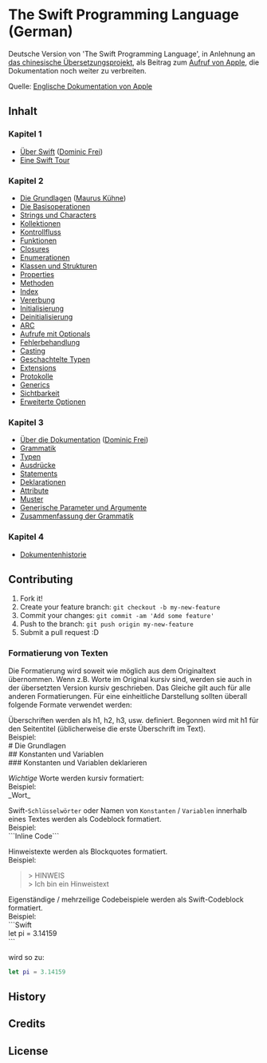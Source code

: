 # The Swift Programming Language (German)

Deutsche Version von 'The Swift Programming Language', in Anlehnung an [das chinesische Übersetzungsprojekt](https://github.com/numbbbbb/the-swift-programming-language-in-chinese/blob/gh-pages/README.md), als Beitrag zum [Aufruf von Apple](https://swift.org/documentation/#the-swift-programming-language), die Dokumentation noch weiter zu verbreiten.

Quelle: [Englische Dokumentation von Apple](https://developer.apple.com/library/prerelease/ios/documentation/Swift/Conceptual/Swift_Programming_Language/index.html#//apple_ref/doc/uid/TP40014097-CH3-ID0)

## Inhalt

### Kapitel 1

- [Über Swift](https://github.com/DominicFrei/the-swift-programming-language-in-german/blob/gh-pages/source/chapter1_welcome_to_swift/01_about_swift.md) ([Dominic Frei](https://github.com/DominicFrei))
- [Eine Swift Tour](https://github.com/DominicFrei/the-swift-programming-language-in-german/blob/gh-pages/source/chapter1_welcome_to_swift/02_a_swift_tour.md)

### Kapitel 2

- [Die Grundlagen](https://github.com/DominicFrei/the-swift-programming-language-in-german/blob/gh-pages/source/chapter2_language_guide/01_the_basics.md) ([Maurus Kühne](https://github.com/mauruskuehne))
- [Die Basisoperationen](https://github.com/DominicFrei/the-swift-programming-language-in-german/blob/gh-pages/source/chapter2_language_guide/02_basic_operations.md)
- [Strings und Characters](https://github.com/DominicFrei/the-swift-programming-language-in-german/blob/gh-pages/source/chapter2_language_guide/03_strings_and_characters.md)
- [Kollektionen](https://github.com/DominicFrei/the-swift-programming-language-in-german/blob/gh-pages/source/chapter2_language_guide/04_collection_types.md)
- [Kontrollfluss](https://github.com/DominicFrei/the-swift-programming-language-in-german/blob/gh-pages/source/chapter2_language_guide/05_control_flow.md)
- [Funktionen](https://github.com/DominicFrei/the-swift-programming-language-in-german/blob/gh-pages/source/chapter2_language_guide/06_functions.md)
- [Closures](https://github.com/DominicFrei/the-swift-programming-language-in-german/blob/gh-pages/source/chapter2_language_guide/07_closures.md)
- [Enumerationen](https://github.com/DominicFrei/the-swift-programming-language-in-german/blob/gh-pages/source/chapter2_language_guide/08_enumerations.md)
- [Klassen und Strukturen](https://github.com/DominicFrei/the-swift-programming-language-in-german/blob/gh-pages/source/chapter2_language_guide/09_classes_and_structures.md)
- [Properties](https://github.com/DominicFrei/the-swift-programming-language-in-german/blob/gh-pages/source/chapter2_language_guide/10_properties.md)
- [Methoden](https://github.com/DominicFrei/the-swift-programming-language-in-german/blob/gh-pages/source/chapter2_language_guide/11_methods.md)
- [Index](https://github.com/DominicFrei/the-swift-programming-language-in-german/blob/gh-pages/source/chapter2_language_guide/12_subscripts.md)
- [Vererbung](https://github.com/DominicFrei/the-swift-programming-language-in-german/blob/gh-pages/source/chapter2_language_guide/13_inheritance.md)
- [Initialisierung](https://github.com/DominicFrei/the-swift-programming-language-in-german/blob/gh-pages/source/chapter2_language_guide/14_initialization.md)
- [Deinitialisierung](https://github.com/DominicFrei/the-swift-programming-language-in-german/blob/gh-pages/source/chapter2_language_guide/15_deinitialization.md)
- [ARC](https://github.com/DominicFrei/the-swift-programming-language-in-german/blob/gh-pages/source/chapter2_language_guide/16_automatic_reference_counting.md)
- [Aufrufe mit Optionals](https://github.com/DominicFrei/the-swift-programming-language-in-german/blob/gh-pages/source/chapter2_language_guide/17_optional_chaining.md)
- [Fehlerbehandlung](https://github.com/DominicFrei/the-swift-programming-language-in-german/blob/gh-pages/source/chapter2_language_guide/18_error_handling.md)
- [Casting](https://github.com/DominicFrei/the-swift-programming-language-in-german/blob/gh-pages/source/chapter2_language_guide/19_type_casting.md)
- [Geschachtelte Typen](https://github.com/DominicFrei/the-swift-programming-language-in-german/blob/gh-pages/source/chapter2_language_guide/20_nested_types.md)
- [Extensions](https://github.com/DominicFrei/the-swift-programming-language-in-german/blob/gh-pages/source/chapter2_language_guide/21_extensions.md)
- [Protokolle](https://github.com/DominicFrei/the-swift-programming-language-in-german/blob/gh-pages/source/chapter2_language_guide/22_protocols.md)
- [Generics](https://github.com/DominicFrei/the-swift-programming-language-in-german/blob/gh-pages/source/chapter2_language_guide/23_generics.md)
- [Sichtbarkeit](https://github.com/DominicFrei/the-swift-programming-language-in-german/blob/gh-pages/source/chapter2_language_guide/24_access_control.md)
- [Erweiterte Optionen](https://github.com/DominicFrei/the-swift-programming-language-in-german/blob/gh-pages/source/chapter2_language_guide/25_advanced_options.md)
 
### Kapitel 3

- [Über die Dokumentation](https://github.com/DominicFrei/the-swift-programming-language-in-german/blob/gh-pages/source/chapter3_language_reference/01_about_the_language_reference.md) ([Dominic Frei](https://github.com/DominicFrei))
- [Grammatik](https://github.com/DominicFrei/the-swift-programming-language-in-german/blob/gh-pages/source/chapter3_language_reference/02_lexical_structure.md)
- [Typen](https://github.com/DominicFrei/the-swift-programming-language-in-german/blob/gh-pages/source/chapter3_language_reference/03_types.md)
- [Ausdrücke](https://github.com/DominicFrei/the-swift-programming-language-in-german/blob/gh-pages/source/chapter3_language_reference/04_expressions.md)
- [Statements](https://github.com/DominicFrei/the-swift-programming-language-in-german/blob/gh-pages/source/chapter3_language_reference/05_statements.md)
- [Deklarationen](https://github.com/DominicFrei/the-swift-programming-language-in-german/blob/gh-pages/source/chapter3_language_reference/06_declarations.md)
- [Attribute](https://github.com/DominicFrei/the-swift-programming-language-in-german/blob/gh-pages/source/chapter3_language_reference/07_attributes.md)
- [Muster](https://github.com/DominicFrei/the-swift-programming-language-in-german/blob/gh-pages/source/chapter3_language_reference/08_patterns.md)
- [Generische Parameter und Argumente](https://github.com/DominicFrei/the-swift-programming-language-in-german/blob/gh-pages/source/chapter3_language_reference/09_generic_parameters_and_arguments.md)
- [Zusammenfassung der Grammatik](https://github.com/DominicFrei/the-swift-programming-language-in-german/blob/gh-pages/source/chapter3_language_reference/10_summary_of_the_grammar.md)
 
### Kapitel 4

- [Dokumentenhistorie](https://github.com/DominicFrei/the-swift-programming-language-in-german/blob/gh-pages/source/chapter4_revision_history/01_document_revision_history.md)

## Contributing

1. Fork it!
2. Create your feature branch: `git checkout -b my-new-feature`
3. Commit your changes: `git commit -am 'Add some feature'`
4. Push to the branch: `git push origin my-new-feature`
5. Submit a pull request :D

### Formatierung von Texten

Die Formatierung wird soweit wie möglich aus dem Originaltext übernommen. Wenn z.B. Worte im Original kursiv sind, werden sie auch in der übersetzten Version kursiv geschrieben. Das Gleiche gilt auch für alle anderen Formatierungen.
Für eine einheitliche Darstellung sollten überall folgende Formate verwendet werden:

Überschriften werden als h1, h2, h3, usw. definiert. Begonnen wird mit h1 für den Seitentitel (üblicherweise die erste Überschrift im Text).  
Beispiel:  
\# Die Grundlagen  
\#\# Konstanten und Variablen  
\#\#\# Konstanten und Variablen deklarieren  

_Wichtige_ Worte werden kursiv formatiert:  
Beispiel:  
\_Wort\_

Swift-```Schlüsselwörter``` oder Namen von ```Konstanten``` / ```Variablen``` innerhalb eines Textes werden als Codeblock formatiert.  
Beispiel:  
\`\`\`Inline Code\`\`\` 


Hinweistexte werden als Blockquotes formatiert.  
Beispiel:  
> \> HINWEIS  
> \> Ich bin ein Hinweistext

Eigenständige / mehrzeilige Codebeispiele werden als Swift-Codeblock formatiert.  
Beispiel:  
\`\`\`Swift  
let pi = 3.14159  
\`\`\`

wird so zu:
```Swift
let pi = 3.14159
```

## History


## Credits


## License


